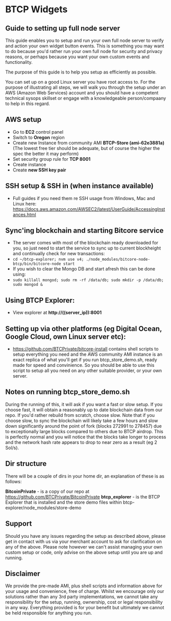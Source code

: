 # BTCP Widgets
## Guide to setting up full node server

This guide enables you to setup and run your own full node server to verify and action your own widget button events. This is something you may want to do because you'd rather run your own full node for security and privacy reasons, or perhaps because you want your own custom events and functionality.

The purpose of this guide is to help you setup as efficiently as possible.

You can set up on a good Linux server you have root access to. For the purpose of illustrating all steps, we will walk you through the setup under an AWS (Amazon Web Services) account and you should have a competent technical sysops skillset or engage with a knowledgeable person/compaany to help in this regard.

## AWS setup
- Go to **EC2** control panel
- Switch to **Oregon** region
- Create new Instance from community AMI **BTCP-Store (ami-62e3881a)**
  (The lowest free tier should be adequate, but of course the higher the spec the better it may perform)
- Set security group rule for **TCP 8001**
- Create instance
- Create **new SSH key pair**
 
## SSH setup & SSH in (when instance available)
- Full guides if you need them re SSH usage from Windows, Mac and Linux here:
https://docs.aws.amazon.com/AWSEC2/latest/UserGuide/AccessingInstances.html

## Sync'ing blockchain and starting Bitcore service
- The server comes with most of the blockchain ready downloaded for you, so just need to start the service to sync up to current blockheight and continually check for new transactions:
- `cd ~/btcp-explorer; nvm use v4; ./node_modules/bitcore-node-btcp/bin/bitcore-node start`
- If you wish to clear the Mongo DB and start afresh this can be done using:
- `sudo killall mongod; sudo rm -rf /data/db; sudo mkdir -p /data/db; sudo mongod &`

## Using BTCP Explorer:
- View explorer at **http://((server_ip)):8001**

## Setting up via other platforms (eg Digital Ocean, Google Cloud, own Linux server etc):
- https://github.com/BTCPrivate/bitcore-install contains shell scripts to setup everything you need and the AWS community AMI instance is an exact replica of what you'll get if you run btcp_store_demo.sh, ready made for speed and convinience. So you should be able to use this script to setup all you need on any other suitable provider, or your own server.


## Notes on running btcp_store_demo.sh
During the running of this, it will ask if you want a fast or slow setup. If you choose fast, it will obtain a reasonably up to date blockchain data from our repo. If you'd rather rebuild from scratch, choose slow. Note that if you choose slow, to sync the blockchain will likely take a few hours and slow down significantly around the point of fork (blocks 272991 to 278457) due to exceptionally large blocks compared to others due to BTCP airdrop. This is perfectly normal and you will notice that the blocks take longer to process and the network hash rate appears to drop to near zero as a result (eg 2 Sol/s).

## Dir structure
There will be a couple of dirs in your home dir, an explanation of these is as follows:

**BitcoinPrivate** - is a copy of our repo at https://github.com/BTCPrivate/BitcoinPrivate
**btcp_explorer** - is the BTCP Explorer that is installed and the store demo files within btcp-explorer/node_modules/store-demo

## Support
Should you have any issues regarding the setup as described above, please get in contact with us via your merchant account to ask for clarification on any of the above. Please note however we can't assist managing your own custom setup or code, only advise on the above setup until you are up and running.

## Disclaimer
We provide the pre-made AMI, plus shell scripts and information above for your usage and convenience, free of charge. Whilst we encourage only our solutions rather than any 3rd party implementations, we cannot take any responsibility for the setup, running, ownership, cost or legal responsibility in any way. Everything provided is for your benefit but ultimately we cannot be held responsible for anything you run.
